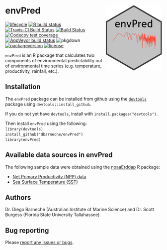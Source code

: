 <!-- README.md is generated from README.Rmd. Please edit that file -->

envPred <img src="man/figures/logo.png" width = 180 alt="envPred Logo" align="right" />
=======================================================================================

<!-- badges: start -->

[![lifecycle](https://img.shields.io/badge/lifecycle-maturing-blue.svg)](https://www.tidyverse.org/lifecycle/#maturing)
[![R build
status](https://github.com/dbarneche/envPred/workflows/R-CMD-check/badge.svg)](https://github.com/dbarneche/envPred/actions)
[![Travis-CI Build
Status](http://badges.herokuapp.com/travis/dbarneche/envPred?branch=master&env=BUILD_NAME=trusty_release&label=linux)](https://travis-ci.org/dbarneche/envPred)
[![Build
Status](http://badges.herokuapp.com/travis/dbarneche/envPred?branch=master&env=BUILD_NAME=osx_release&label=osx)](https://travis-ci.org/dbarneche/envPred)
[![Codecov test
coverage](https://codecov.io/gh/dbarneche/envPred/branch/master/graph/badge.svg)](https://codecov.io/gh/dbarneche/envPred?branch=master)
[![AppVeyor build
status](https://ci.appveyor.com/api/projects/status/github/dbarneche/envPred?branch=master&svg=true)](https://ci.appveyor.com/project/dbarneche/envPred)
![pkgdown](https://github.com/dbarneche/envPred/workflows/pkgdown/badge.svg)
[![packageversion](https://img.shields.io/badge/Package%20version-1.0.1-orange.svg)](commits/master)
[![license](https://img.shields.io/badge/license-GPL--2-blue.svg)](https://www.gnu.org/licenses/old-licenses/gpl-2.0.html)
<!-- badges: end -->

`envPred` is an R package that calculates two components of
environmental predictability out of environmental time series
(e.g. temperature, productivity, rainfall, etc.).

Installation
------------

The `envPred` package can be installed from github using the
[`devtools`](https://cran.r-project.org/web/packages/devtools/index.html)
package using `devtools::install_github`.

If you do not yet have `devtools`, install with
`install.packages("devtools")`.

Then install `envPred` using the following:  
`library(devtools)`  
`install_github("dbarneche/envPred")`  
`library(envPred)`

Available data sources in envPred
---------------------------------

The following sample data were obtained using the
[noaaErddap](https://github.com/dbarneche/noaaErddap/) R package:

-   [Net Primary Productivity (NPP)
    data](http://coastwatch.pfeg.noaa.gov/erddap/griddap/erdPPbfp18day.html)
-   [Sea Surface Temperature
    (SST)](http://www.esrl.noaa.gov/psd/data/gridded/data.noaa.oisst.v2.highres.html)

Authors
-------

Dr. Diego Barneche (Australian Institute of Marine Science) and
Dr. Scott Burgess (Florida State University Tallahassee)

Bug reporting
-------------

Please [report any issues or
bugs](https://github.com/dbarneche/envPred/issues).
